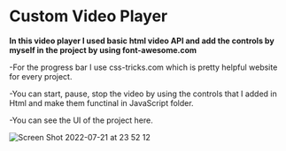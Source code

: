 # Custom Video Player

**In this video player I used basic html video API and add the controls by myself in the project by using font-awesome.com**

-For the progress bar I use css-tricks.com which is pretty helpful website for every project.

-You can start, pause, stop the video by using the controls that I added in Html and make them functinal in JavaScript folder.

-You can see the UI of the project here.

![Screen Shot 2022-07-21 at 23 52 12](https://user-images.githubusercontent.com/100119877/180313416-baa85db3-42f1-4c61-bf60-413d4847e0f1.png)
